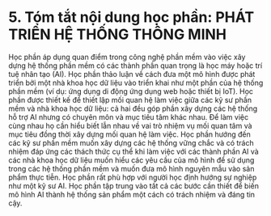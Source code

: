 # 5. Tóm tắt nội dung học phần: PHÁT TRIỂN HỆ THỐNG THÔNG MINH
Học phần áp dụng quan điểm trong công nghệ phần mềm vào việc xây dựng hệ thống phần mềm có các thành phần quan trọng là học máy hoặc trí tuệ nhân tạo (AI). Học phần thảo luận về cách đưa một mô hình được phát triển bởi một nhà khoa học dữ liệu vào triển khai như một phần của hệ thống phần mềm (ví dụ: ứng dụng di động ứng dụng web hoặc thiết bị IoT). Học phần được thiết kế để thiết lập mối quan hệ làm việc giữa các kỹ sư phần mềm và nhà khoa học dữ liệu: cả hai đều góp phần xây dựng các hệ thống hỗ trợ AI nhưng có chuyên môn và mục tiêu tâm khác nhau. Để làm việc cùng nhau họ cần hiểu biết lẫn nhau về vai trò nhiệm vụ mối quan tâm và mục tiêu đồng thời xây dựng mối quan hệ làm việc. Học phần hướng đến các kỹ sư phần mềm muốn xây dựng các hệ thống vững chắc và có trách nhiệm đáp ứng các thách thức cụ thể khi làm việc với các thành phần AI và các nhà khoa học dữ liệu muốn hiểu các yêu cầu của mô hình để sử dụng trong các hệ thống phần mềm và muốn đưa mô hình nguyên mẫu vào sản phẩm thực tiễn. Học phần rất phù hợp với người học định hướng sự nghiệp như một kỹ sư AI. Học phần tập trung vào tất cả các bước cần thiết để biến mô hình AI thành hệ thống sản phẩm một cách có trách nhiệm và đáng tin cậy.
